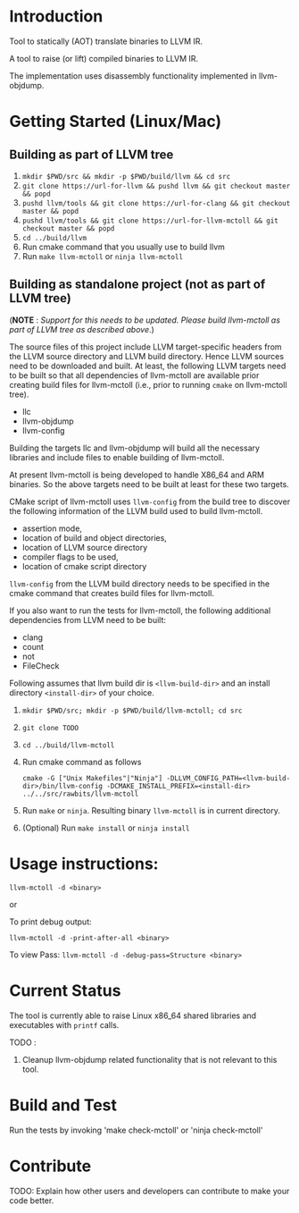 # Introduction
Tool to statically (AOT) translate binaries to LLVM IR.

A tool to raise (or lift) compiled binaries to LLVM IR.

The implementation uses disassembly functionality implemented in
llvm-objdump.

# Getting Started (Linux/Mac)
## Building as part of LLVM tree

1.  `mkdir $PWD/src && mkdir -p $PWD/build/llvm && cd src`
2.  `git clone https://url-for-llvm && pushd llvm && git checkout master && popd`
3.  `pushd llvm/tools && git clone https://url-for-clang && git checkout master && popd`
4.  `pushd llvm/tools && git clone https://url-for-llvm-mctoll && git checkout master && popd`
7.  `cd ../build/llvm`
7.  Run cmake command that you usually use to build llvm
8.  Run `make llvm-mctoll` or `ninja llvm-mctoll`

## Building as standalone project (not as part of LLVM tree)
(**NOTE** : _Support for this needs to be updated. Please build llvm-mctoll as part of LLVM tree as described above_.)

The source files of this project include LLVM target-specific headers
from the LLVM source directory and LLVM build directory. Hence LLVM
sources need to be downloaded and built. At least, the following LLVM
targets need to be built so that all dependencies of llvm-mctoll are
available prior creating build files for llvm-mctoll (i.e., prior to
running `cmake` on llvm-mctoll tree).

   * llc
   * llvm-objdump
   * llvm-config

Building the targets llc and llvm-objdump will build all the necessary
libraries and include files to enable building of llvm-mctoll.

At present llvm-mctoll is being developed to handle X86_64 and ARM
binaries. So the above targets need to be built at least for these two
targets.

CMake script of llvm-mctoll uses `llvm-config` from the build tree to
discover the following information of the LLVM build used to build
llvm-mctoll.

   * assertion mode,
   * location of build and object directories,
   * location of LLVM source directory
   * compiler flags to be used,
   * location of cmake script directory

`llvm-config` from the LLVM build directory needs to be specified in the
cmake command that creates build files for llvm-mctoll.

If you also want to run the tests for llvm-mctoll, the following
additional dependencies from LLVM need to be built:

   * clang
   * count
   * not
   * FileCheck

Following assumes that llvm build dir is `<llvm-build-dir>` and an
install directory `<install-dir>` of your choice.

1.  `mkdir $PWD/src; mkdir -p $PWD/build/llvm-mctoll; cd src`
2.  `git clone TODO`
3.  `cd ../build/llvm-mctoll`
4.  Run cmake command as follows

    `cmake -G ["Unix Makefiles"|"Ninja"] -DLLVM_CONFIG_PATH=<llvm-build-dir>/bin/llvm-config -DCMAKE_INSTALL_PREFIX=<install-dir> ../../src/rawbits/llvm-mctoll`

5.  Run `make` or `ninja`. Resulting binary `llvm-mctoll` is in current directory.
6.   (Optional) Run `make install` or `ninja install`


# Usage instructions:

`llvm-mctoll -d <binary>`

or

To print debug output:

`llvm-mctoll -d -print-after-all <binary>`

To view Pass:
`llvm-mctoll -d -debug-pass=Structure <binary>`

# Current Status

The tool is currently able to raise Linux x86_64 shared libraries and executables with `printf` calls.

TODO :
1. Cleanup llvm-objdump related functionality that is not relevant to this tool.

# Build and Test

Run the tests by invoking 'make check-mctoll' or 'ninja check-mctoll'

# Contribute
TODO: Explain how other users and developers can contribute to make your code better.
